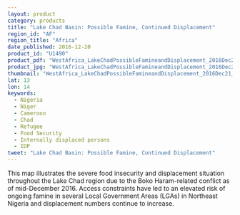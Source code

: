 ```yaml
---
layout: product
category: products
title: "Lake Chad Basin: Possible Famine, Continued Displacement"
region_id: "AF"
region_title: "Africa"
date_published: 2016-12-20
product_id: "U1490"
product_pdf: "WestAfrica_LakeChadPossibleFamineandDisplacement_2016Dec21_HIU_U1490.pdf"
product_jpg: "WestAfrica_LakeChadPossibleFamineandDisplacement_2016Dec21_HIU_U1490.jpg"
thumbnail: "WestAfrica_LakeChadPossibleFamineandDisplacement_2016Dec21_HIU_U1490_thumb.jpg"
lat: 13
lon: 14
keywords:
  - Nigeria
  - Niger
  - Cameroon
  - Chad
  - Refugee
  - Food Security
  - Internally displaced persons
  - IDP
tweet: "Lake Chad Basin: Possible Famine, Continued Displacement"
---
```

This map illustrates the severe food insecurity and displacement situation throughout the Lake Chad region due to the Boko Haram-related conflict as of mid-December 2016. Access constraints have led to an elevated risk of ongoing famine in several Local Government Areas (LGAs) in Northeast Nigeria and displacement numbers continue to increase. 
